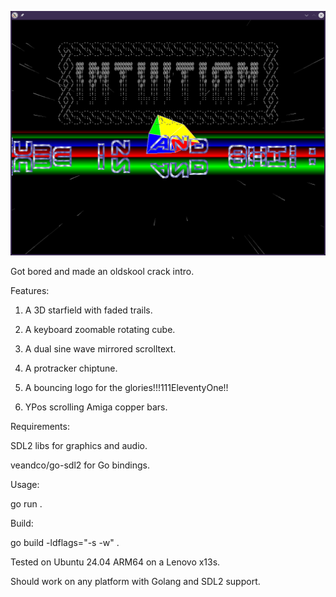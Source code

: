 ![Golang crack intro](cubeintro.png "cubeintro")

Got bored and made an oldskool crack intro.

Features:

1. A 3D starfield with faded trails.

2. A keyboard zoomable rotating cube.

3. A dual sine wave mirrored scrolltext.

4. A protracker chiptune.

5. A bouncing logo for the glories!!!111EleventyOne!!

6. YPos scrolling Amiga copper bars.




Requirements:

SDL2 libs for graphics and audio.

veandco/go-sdl2 for Go bindings.



Usage:

go run .



Build:

go build -ldflags="-s -w" .



Tested on Ubuntu 24.04 ARM64 on a Lenovo x13s.

Should work on any platform with Golang and SDL2 support.
